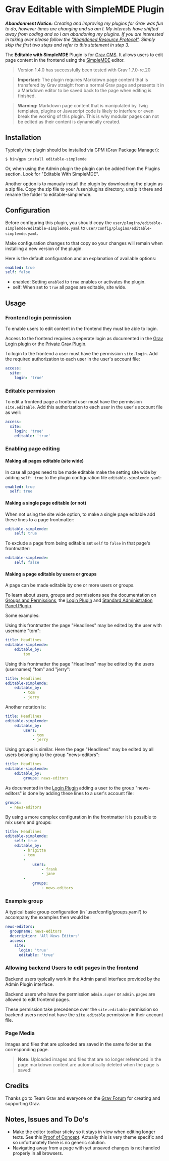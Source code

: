 # Grav Editable with SimpleMDE Plugin

***Abandonment Notice:** Creating and improving my plugins for Grav was fun to do, however times are changing and so am I. My interests have shifted away from coding and so I am abandoning my plugins. If you are interested in taking over please follow the ["Abandoned Resource Protocol"](https://learn.getgrav.org/advanced/grav-development#abandoned-resource-protocol). Simply skip the first two steps and refer to this statement in step 3.*


The **Editable with SimpleMDE** Plugin is for [Grav CMS](http://github.com/getgrav/grav). It allows users to edit page content in the frontend using the [SimpleMDE](https://simplemde.com/) editor.

> Version 1.4.0 has successfully been tested with Grav 1.7.0-rc.20

> **Important:** The plugin requires Markdown page content that is transfered by Grav straight from a normal Grav page and presents it in a Markdown editor to be saved back to the page when editing is finished.

> **Warning:** Markdown page content that is manipulated by Twig templates, plugins or Javascript code is likely to interfere or even break the working of this plugin. This is why modular pages can not be edited as their content is dynamically created.

## Installation

Typically the plugin should be installed via GPM (Grav Package Manager):

```
$ bin/gpm install editable-simplemde
```

Or, when using the Admin plugin the plugin can be added from the Plugins section. Look for "Editable With SimpleMDE".

Another option is to manualy install the plugin by downloading the plugin as a zip file. Copy the zip file to your /user/plugins directory, unzip it there and rename the folder to editable-simplemde.

## Configuration

Before configuring this plugin, you should copy the `user/plugins/editable-simplemde/editable-simplemde.yaml` to `user/config/plugins/editable-simplemde.yaml`.

Make configuration changes to that copy so your changes will remain when installing a new version of the plugin.

Here is the default configuration and an explanation of available options:

```yaml
enabled: true
self: false
```

- enabled: Setting `enabled` to `true` enables or activates the plugin.
- self: When set to `true` all pages are editable, site wide.

## Usage

### Frontend login permission 

To enable users to edit content in the frontend they must be able to login. 

Access to the frontend requires a seperate login as documented in the [Grav Login plugin](https://github.com/getgrav/grav-plugin-login) or the [Private Grav Plugin](https://github.com/Diyzzuf/grav-plugin-private).

To login to the frontend a user must have the permission `site.login`. Add the required authorization to each user in the user's account file:

```yaml
access:
  site:
    login: 'true'
```


### Editable permission

To edit a frontend page a frontend user must have the permission `site.editable`. Add this authorization to each user in the user's account file as well:

```yaml
access:
  site:
    login: 'true'
    editable: 'true'
```

### Enabling page editing

#### Making all pages editable (site wide)

In case all pages need to be made editable make the setting site wide by adding `self: true` to the plugin configuration file `editable-simplemde.yaml`:

```yaml
enabled: true
  self: true
```


#### Making a single page editable (or not)

When not using the site wide option, to make a single page editable add these lines to a page frontmatter:

```yaml
editable-simplemde:
    self: true
```

To exclude a page from being editable set `self` to `false` in that page's frontmatter:

```yaml
editable-simplemde:
    self: false
```

#### Making a page editable by users or groups

A page can be made editable by one or more users or groups.

To learn about users, groups and permissions see the documentation on [Groups and Permissions](https://learn.getgrav.org/advanced/groups-and-permissions), the [Login Plugin](https://github.com/getgrav/grav-plugin-login) and [Standard Administration Panel Plugin](https://github.com/getgrav/grav-plugin-admin). 

Some examples:

Using this frontmatter the page "Headlines" may be edited by the user with username "tom":

```yaml
title: Headlines
editable-simplemde:
    editable_by:
        tom
```

Using this frontmatter the page "Headlines" may be edited by the users (usernames) "tom" and "jerry":

```yaml
title: Headlines
editable-simplemde:
    editable_by:
        - tom
        - jerry
```

Another notation is:

```yaml
title: Headlines
editable-simplemde:
    editable_by:
        users:
            - tom
            - jerry
```

Using groups is similar. Here the page "Headlines" may be edited by all users belonging to the group "news-editors":

```yaml
title: Headlines
editable-simplemde:
    editable_by:
        groups: news-editors
```

As documented in the [Login Plugin](https://github.com/getgrav/grav-plugin-login) adding a user to the group "news-editors" is done by adding these lines to a user's account file:

```yaml
groups:
  - news-editors
```

By using a more complex configuration in the frontmatter it is possible to mix users and groups:

```yaml
title: Headlines
editable-simplemde:
    self: true
    editable_by:
        - brigitte
        - tom
        -
            users:
                - frank
                - jane
        -
            groups:
                - news-editors
```

### Example group

A typical basic group configuration (in `user/config/groups.yaml') to accompany the examples then would be:

```yaml
news-editors:
  groupname: news-editors
  description: 'All News Editors'
  access:
    site:
      login: 'true'
      editable: 'true'
```

### Allowing backend Users to edit pages in the frontend

Backend users typically work in the Admin panel interface provided by the Admin Plugin interface.

Backend users who have the permission `admin.super` or `admin.pages` are allowed to edit frontend pages.   

These permission take precedence over the `site.editable` permission so backend users need not have the `site.editable` permission in their account file.


### Page Media

Images and files that are uploaded are saved in the same folder as the corresponding page.

> **Note:** Uploaded images and files that are no longer referenced in the page markdown content are automatically deleted when the page is saved!

## Credits

Thanks go to Team Grav and everyone on the [Grav Forum](https://getgrav.org/forum) for creating and supporting Grav.

## Notes, Issues and To Do's

- Make the editor toolbar sticky so it stays in view when editing longer texts. See this [Proof of Concept](https://codepen.io/bleutzinn/pen/KmNWmp). Actually this is very theme specific and so unfortunately there is no generic solution.
- Navigating away from a page with yet unsaved changes is not handled properly in all browsers.
